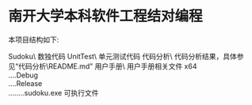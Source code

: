 # 南开大学本科软件工程结对编程
本项目结构如下:

Sudoku\			数独代码
UnitTest\			单元测试代码
代码分析\			代码分析结果，具体参见“代码分析\README.md”
用户手册\			用户手册相关文件
x64\
....Debug\
....Release\
........sudoku.exe 可执行文件
